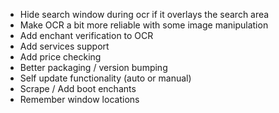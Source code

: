- Hide search window during ocr if it overlays the search area
- Make OCR a bit more reliable with some image manipulation
- Add enchant verification to OCR
- Add services support
- Add price checking
- Better packaging / version bumping
- Self update functionality (auto or manual)
- Scrape / Add boot enchants
- Remember window locations